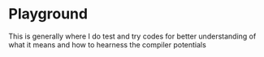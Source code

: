 # Playground
This is generally where I do test and try codes for better understanding of what it means and how to hearness the compiler potentials 


